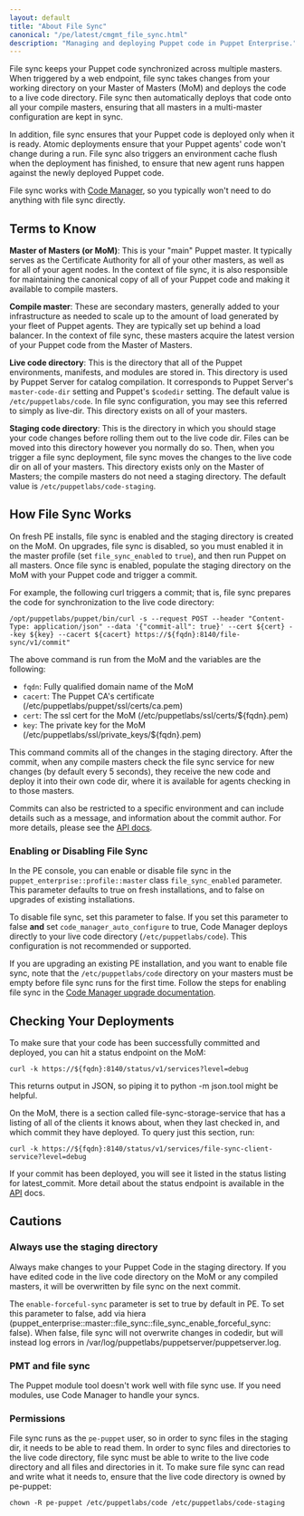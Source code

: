 ```yaml
---
layout: default
title: "About File Sync"
canonical: "/pe/latest/cmgmt_file_sync.html"
description: "Managing and deploying Puppet code in Puppet Enterprise."
---
```


[api]: ./cmgmt_filesync_api.html
[repo]: ./cmgmt_control_repo.html
[puppetfile]: ./cmgmt_puppetfile.html
[code_mgr]: ./code_mgr.html
[r10k]: ./r10k.html
[code_mgr_config]: ./code_mgr_config.html
[code_mgr_custom]: ./code_mgr_custom.html
[code_mgr_webhook]: ./code_mgr_webhook.html
[scripts]: ./code_mgr_scripts.html
[r10k_config]: ./r10k_config.html
[r10k_custom]: ./r10k_custom.html
[r10k_run]: ./r10k_run.html
[r10k_ref]: ./r10k_ref.html
[upgrade]: ./code_mgr_upgrade.html
[filesync]: ./cmgmt_filesync.html

[control_repo]: https://github.com/puppetlabs/control-repo
[direnv]: /puppet/latest/reference/environments.html


File sync keeps your Puppet code synchronized across multiple masters. When triggered by a web endpoint, file sync takes changes from your working directory on your Master of Masters (MoM) and deploys the code to a live code directory. File sync then automatically deploys that code onto all your compile masters, ensuring that all masters in a multi-master configuration are kept in sync.

In addition, file sync ensures that your Puppet code is deployed only when it is ready. Atomic deployments ensure that your Puppet agents' code won't change during a run. File sync also triggers an environment cache flush when the deployment has finished, to ensure that new agent runs happen against the newly deployed Puppet code.

File sync works with [Code Manager][code_mgr], so you typically won't need to do anything with file sync directly.

## Terms to Know

**Master of Masters (or MoM)**: This is your "main" Puppet master. It typically serves as the Certificate Authority for all of your other masters, as well as for all of your agent nodes. In the context of file sync, it is also responsible for maintaining the canonical copy of all of your Puppet code and making it available to compile masters.

**Compile master**: These are secondary masters, generally added to your infrastructure as needed to scale up to the amount of load generated by your fleet of Puppet agents. They are typically set up behind a load balancer. In the context of file sync, these masters acquire the latest version of your Puppet code from the Master of Masters.

**Live code directory**: This is the directory that all of the Puppet environments, manifests, and modules are stored in. This directory is used by Puppet Server for catalog compilation. It corresponds to Puppet Server's `master-code-dir` setting and Puppet's `$codedir` setting. The default value is `/etc/puppetlabs/code`. In file sync configuration, you may see this referred to simply as live-dir. This directory exists on all of your masters.

**Staging code directory**: This is the directory in which you should stage your code changes before rolling them out to the live code dir. Files can be moved into this directory however you normally do so. Then, when you trigger a file sync deployment, file sync moves the changes to the live code dir on all of your masters. This directory exists only on the Master of Masters; the compile masters do not need a staging directory. The default value is `/etc/puppetlabs/code-staging`.

## How File Sync Works

On fresh PE installs, file sync is enabled and the staging directory is created on the MoM. On upgrades, file sync is disabled, so you must enabled it in the master profile (set `file_sync_enabled` to `true`), and then run Puppet on all masters. Once file sync is enabled, populate the staging directory on the MoM with your Puppet code and trigger a commit.

For example, the following curl triggers a commit; that is, file sync prepares the code for synchronization to the live code directory:

~~~
/opt/puppetlabs/puppet/bin/curl -s --request POST --header "Content-Type: application/json" --data '{"commit-all": true}' --cert ${cert} --key ${key} --cacert ${cacert} https://${fqdn}:8140/file-sync/v1/commit"
~~~

The above command is run from the MoM and the variables are the following:

* `fqdn`: Fully qualified domain name of the MoM
* `cacert`: The Puppet CA's certificate (/etc/puppetlabs/puppet/ssl/certs/ca.pem)
* `cert`: The ssl cert for the MoM (/etc/puppetlabs/ssl/certs/${fqdn}.pem)
* `key`: The private key for the MoM (/etc/puppetlabs/ssl/private_keys/${fqdn}.pem)

This command commits all of the changes in the staging directory. After the commit, when any compile masters check the file sync service for new changes (by default every 5 seconds), they receive the new code and deploy it into their own code dir, where it is available for agents checking in to those masters.

Commits can also be restricted to a specific environment and can include details such as a message, and information about the commit author. For more details, please see the [API docs][api].

### Enabling or Disabling File Sync

In the PE console, you can enable or disable file sync in the `puppet_enterprise::profile::master` class `file_sync_enabled` parameter. This parameter defaults to true on fresh installations, and to false on upgrades of existing installations.

To disable file sync, set this parameter to false. If you set this parameter to false **and** set `code_manager_auto_configure` to true, Code Manager deploys directly to your live code directory (`/etc/puppetlabs/code`). This configuration is not recommended or supported.

If you are upgrading an existing PE installation, and you want to enable file sync, note that the `/etc/puppetlabs/code` directory on your masters must be empty before file sync runs for the first time. Follow the steps for enabling file sync in the [Code Manager upgrade documentation](./code_mgr_upgrade.html#enable-file-sync).


## Checking Your Deployments

To make sure that your code has been successfully committed and deployed, you can hit a status endpoint on the MoM:

~~~
curl -k https://${fqdn}:8140/status/v1/services?level=debug
~~~

This returns output in JSON, so piping it to python -m json.tool might be helpful.

On the MoM, there is a section called file-sync-storage-service that has a listing of all of the clients it knows about, when they last checked in, and which commit they have deployed. To query just this section, run:

~~~
curl -k https://${fqdn}:8140/status/v1/services/file-sync-client-service?level=debug
~~~

If your commit has been deployed, you will see it listed in the status listing for latest_commit. More detail about the status endpoint is available in the [API][api] docs.

## Cautions

### Always use the staging directory

Always make changes to your Puppet Code in the staging directory. If you have edited code in the live code directory on the MoM or any compiled masters, it will be overwritten by file sync on the next commit.

The `enable-forceful-sync` parameter is set to true by default in PE. To set this parameter to false, add via hiera (puppet_enterprise::master::file_sync::file_sync_enable_forceful_sync: false). When false, file sync will not overwrite changes in codedir, but will instead log errors in /var/log/puppetlabs/puppetserver/puppetserver.log.

### PMT and file sync

The Puppet module tool doesn't work well with file sync use. If you need modules, use Code Manager to handle your syncs.

### Permissions

File sync runs as the `pe-puppet` user, so in order to sync files in the staging dir, it needs to be able to read them. In order to sync files and directories to the live code directory, file sync must be able to write to the live code directory and all files and directories in it. To make sure file sync can read and write what it needs to, ensure that the live code directory is owned by pe-puppet:

~~~
chown -R pe-puppet /etc/puppetlabs/code /etc/puppetlabs/code-staging
~~~

